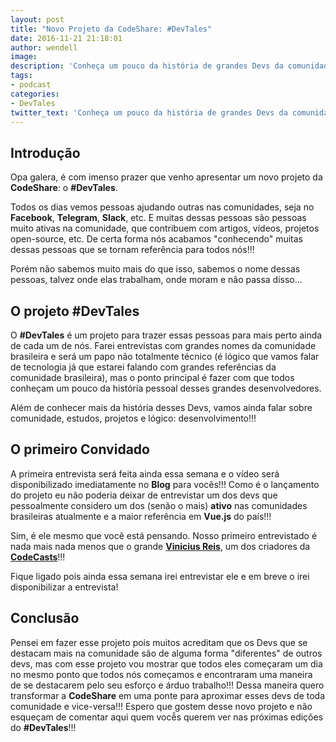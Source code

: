 ```yaml
---
layout: post
title: "Novo Projeto da CodeShare: #DevTales"
date: 2016-11-21 21:18:01
author: wendell
image:
description: 'Conheça um pouco da história de grandes Devs da comunidade'
tags:
- podcast
categories:
- DevTales
twitter_text: 'Conheça um pouco da história de grandes Devs da comunidade'
---
```


## Introdução

Opa galera, é com imenso prazer que venho apresentar um novo projeto da **CodeShare**: o **#DevTales**.

Todos os dias vemos pessoas ajudando outras nas comunidades, seja no **Facebook**, **Telegram**, **Slack**, etc. E muitas dessas pessoas são pessoas muito ativas na comunidade, que contribuem com artigos, vídeos, projetos open-source, etc. De certa forma nós acabamos "conhecendo" muitas dessas pessoas que se tornam referência para todos nós!!!

Porém não sabemos muito mais do que isso, sabemos o nome dessas pessoas, talvez onde elas trabalham, onde moram e não passa disso...

## O projeto #DevTales

O **#DevTales** é um projeto para trazer essas pessoas para mais perto ainda de cada um de nós. Farei entrevistas com grandes nomes da comunidade brasileira e será um papo não totalmente técnico (é lógico que vamos falar de tecnologia já que estarei falando com grandes referências da comunidade brasileira), mas o ponto principal é fazer com que todos conheçam um pouco da história pessoal desses grandes desenvolvedores.

Além de conhecer mais da história desses Devs, vamos ainda falar sobre comunidade, estudos, projetos e lógico: desenvolvimento!!!

## O primeiro Convidado

A primeira entrevista será feita ainda essa semana e o vídeo será disponibilizado imediatamente no **Blog** para vocês!!! Como é o lançamento do projeto eu não poderia deixar de entrevistar um dos devs que pessoalmente considero um dos (senão o mais) **ativo** nas comunidades brasileiras atualmente e a maior referência em **Vue.js** do país!!!

Sim, é ele mesmo que você está pensando. Nosso primeiro entrevistado é nada mais nada menos que o grande **[Vinicius Reis](https://github.com/vinicius73)**, um dos criadores da **[CodeCasts](https://codecasts.com.br)**!!!

Fique ligado pois ainda essa semana irei entrevistar ele e em breve o irei disponibilizar a entrevista!

## Conclusão

Pensei em fazer esse projeto pois muitos acreditam que os Devs que se destacam mais na comunidade são de alguma forma "diferentes" de outros devs, mas com esse projeto vou mostrar que todos eles começaram um dia no mesmo ponto que todos nós começamos e encontraram uma maneira de se destacarem pelo seu esforço e árduo trabalho!!! Dessa maneira quero transformar a **CodeShare** em uma ponte para aproximar esses devs de toda comunidade e vice-versa!!! Espero que gostem desse novo projeto e não esqueçam de comentar aqui quem vocễs querem ver nas próximas edições do **#DevTales**!!!

